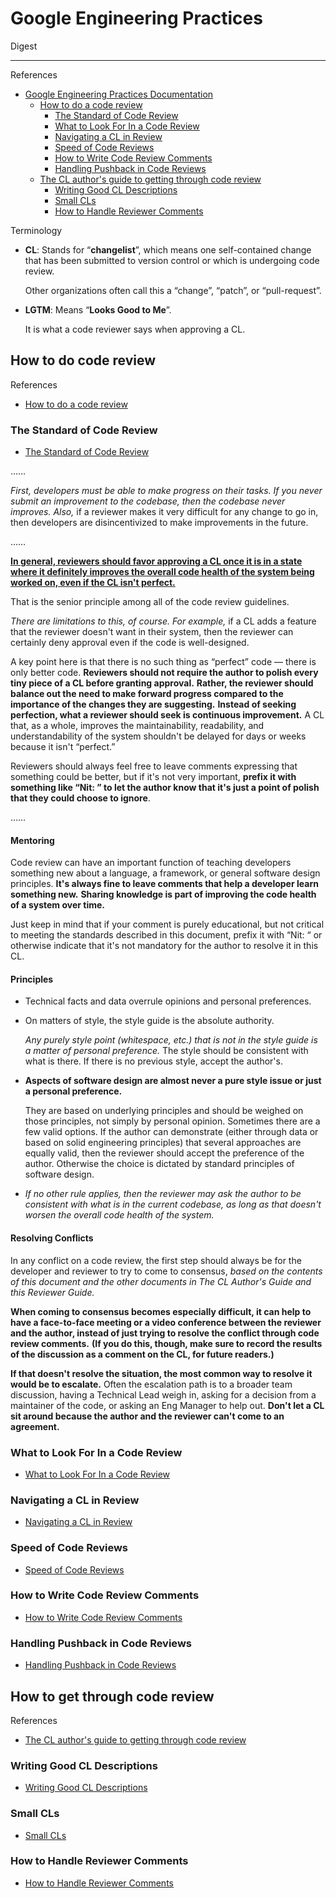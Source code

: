 # Google Engineering Practices

Digest

---

References

- [Google Engineering Practices Documentation](https://google.github.io/eng-practices/)
    - [How to do a code review](https://google.github.io/eng-practices/review/reviewer/)
        - [The Standard of Code Review](https://google.github.io/eng-practices/review/reviewer/standard.html)
        - [What to Look For In a Code Review](https://google.github.io/eng-practices/review/reviewer/looking-for.html)
        - [Navigating a CL in Review](https://google.github.io/eng-practices/review/reviewer/navigate.html)
        - [Speed of Code Reviews](https://google.github.io/eng-practices/review/reviewer/speed.html)
        - [How to Write Code Review Comments](https://google.github.io/eng-practices/review/reviewer/comments.html)
        - [Handling Pushback in Code Reviews](https://google.github.io/eng-practices/review/reviewer/pushback.html)
    - [The CL author's guide to getting through code review](https://google.github.io/eng-practices/review/developer/)
        - [Writing Good CL Descriptions](https://google.github.io/eng-practices/review/developer/cl-descriptions.html)
        - [Small CLs](https://google.github.io/eng-practices/review/developer/small-cls.html)
        - [How to Handle Reviewer Comments](https://google.github.io/eng-practices/review/developer/handling-comments.html)

Terminology

-   **CL**: Stands for “**changelist**”,
    which means one self-contained change that has been submitted to version control or which is undergoing code review.

    Other organizations often call this a “change”, “patch”, or “pull-request”.

-   **LGTM**: Means “**Looks Good to Me**”.

    It is what a code reviewer says when approving a CL.

## How to do code review

References

- [How to do a code review](https://google.github.io/eng-practices/review/reviewer/)

### The Standard of Code Review

- [The Standard of Code Review](https://google.github.io/eng-practices/review/reviewer/standard.html)

……

_First, developers must be able to make progress on their tasks._
_If you never submit an improvement to the codebase, then the codebase never improves._
_Also,_ if a reviewer makes it very difficult for any change to go in, then developers are disincentivized to make improvements in the future.

……

<u>**In general, reviewers should favor approving a CL once it is in a state where it definitely improves the overall code health of the system being worked on, even if the CL isn't perfect.**</u>

That is the senior principle among all of the code review guidelines.

_There are limitations to this, of course._
_For example,_ if a CL adds a feature that the reviewer doesn't want in their system, then the reviewer can certainly deny approval even if the code is well-designed.

A key point here is that there is no such thing as “perfect” code — there is only better code.
**Reviewers should not require the author to polish every tiny piece of a CL before granting approval.**
**Rather, the reviewer should balance out the need to make forward progress compared to the importance of the changes they are suggesting.**
**Instead of seeking perfection, what a reviewer should seek is continuous improvement.**
A CL that, as a whole, improves the maintainability, readability, and understandability of the system shouldn't be delayed for days or weeks because it isn't “perfect.”

Reviewers should always feel free to leave comments expressing that something could be better, but if it's not very important,
**prefix it with something like “Nit: ” to let the author know that it's just a point of polish that they could choose to ignore**.

……

#### Mentoring

Code review can have an important function of teaching developers something new about a language, a framework, or general software design principles.
**It's always fine to leave comments that help a developer learn something new.**
**Sharing knowledge is part of improving the code health of a system over time.**

Just keep in mind that if your comment is purely educational, but not critical to meeting the standards described in this document,
prefix it with “Nit: “ or otherwise indicate that it's not mandatory for the author to resolve it in this CL.

#### Principles

-   Technical facts and data overrule<!-- 否决/优于 --> opinions and personal preferences.

-   On matters of style, the style guide is the absolute authority.

    _Any purely style point (whitespace, etc.) that is not in the style guide is a matter of personal preference._
    The style should be consistent with what is there.
    If there is no previous style, accept the author's.

-   **Aspects of software design are almost never a pure style issue or just a personal preference.**

    They are based on underlying principles and should be weighed on those principles, not simply by personal opinion.
    Sometimes there are a few valid options.
    If the author can demonstrate (either through data or based on solid engineering principles) that several approaches are equally valid, then the reviewer should accept the preference of the author.
    Otherwise the choice is dictated by standard principles of software design.

-   _If no other rule applies, then the reviewer may ask the author to be consistent with what is in the current codebase, as long as that doesn't worsen the overall code health of the system._

#### Resolving Conflicts

In any conflict on a code review, the first step should always be for the developer and reviewer to try to come to consensus, _based on the contents of this document and the other documents in The CL Author's Guide and this Reviewer Guide._

**When coming to consensus becomes especially difficult, it can help to have a face-to-face meeting or a video conference between the reviewer and the author, instead of just trying to resolve the conflict through code review comments.**
**(If you do this, though, make sure to record the results of the discussion as a comment on the CL, for future readers.)**

**If that doesn't resolve the situation, the most common way to resolve it would be to escalate<!-- 逐步升级/扩大 -->.**
Often the escalation path is to a broader team discussion, having a Technical Lead weigh in, asking for a decision from a maintainer of the code, or asking an Eng Manager to help out.
**Don't let a CL sit around<!-- 干坐着; 无所事事 --> because the author and the reviewer can't come to an agreement.**

### What to Look For In a Code Review

- [What to Look For In a Code Review](https://google.github.io/eng-practices/review/reviewer/looking-for.html)

### Navigating a CL in Review

- [Navigating a CL in Review](https://google.github.io/eng-practices/review/reviewer/navigate.html)

### Speed of Code Reviews

- [Speed of Code Reviews](https://google.github.io/eng-practices/review/reviewer/speed.html)

### How to Write Code Review Comments

- [How to Write Code Review Comments](https://google.github.io/eng-practices/review/reviewer/comments.html)

### Handling Pushback in Code Reviews

- [Handling Pushback in Code Reviews](https://google.github.io/eng-practices/review/reviewer/pushback.html)

## How to get through code review

References

- [The CL author's guide to getting through code review](https://google.github.io/eng-practices/review/developer/)

### Writing Good CL Descriptions

- [Writing Good CL Descriptions](https://google.github.io/eng-practices/review/developer/cl-descriptions.html)

### Small CLs

- [Small CLs](https://google.github.io/eng-practices/review/developer/small-cls.html)

### How to Handle Reviewer Comments

- [How to Handle Reviewer Comments](https://google.github.io/eng-practices/review/developer/handling-comments.html)
